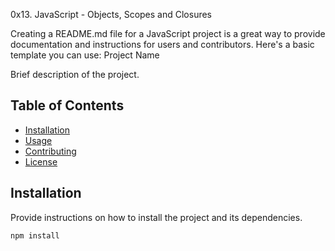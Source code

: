 0x13. JavaScript - Objects, Scopes and Closures

Creating a README.md file for a JavaScript project is a great way to provide documentation and instructions for users and contributors. Here's a basic template you can use:
Project Name

Brief description of the project.

## Table of Contents
- [Installation](#installation)
- [Usage](#usage)
- [Contributing](#contributing)
- [License](#license)

## Installation

Provide instructions on how to install the project and its dependencies.

```bash
npm install
